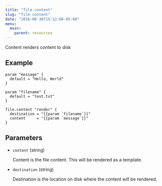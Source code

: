 ```yaml
---
title: "file.content"
slug: "file-content"
date: "2016-08-30T15:12:06-05:00"
menu:
  main:
    parent: resources
---
```



Content renders content to disk


## Example

```hcl
param "message" {
  default = "Hello, World"
}

param "filename" {
  default = "test.txt"
}

file.content "render" {
  destination = "{{param `filename`}}"
  content     = "{{param `message`}}"
}

```


## Parameters

- `content` (string)

  Content is the file content. This will be rendered as a template.

- `destination` (string)

  Destination is the location on disk where the content will be rendered.


